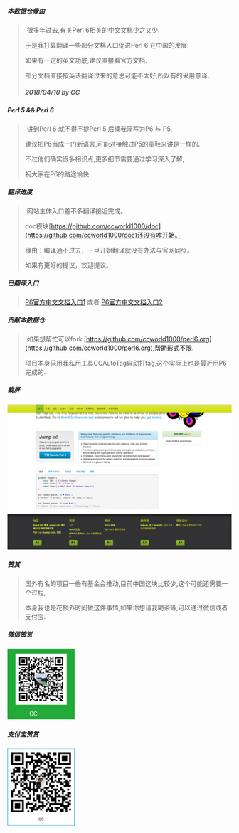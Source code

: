 ##### 本数据仓缘由

> ​        很多年过去,有关Perl 6相关的中文文档少之又少.
>
> 于是我打算翻译一些部分文档入口促进Perl 6 在中国的发展.
>
> 如果有一定的英文功底,建议直接看官方文档.
>
> 部分文档直接按英语翻译过来的意思可能不太好,所以有的采用意译.
>
> ##### 											                                                                                 2018/04/10 by CC 



##### Perl 5 && Perl 6

> ​	讲到Perl 6 就不得不提Perl 5,后续我简写为P6 与 P5.
>
> 建议把P6当成一门新语言,可能对接触过P5的童鞋来讲是一样的.
>
> 不过他们确实很多相识点,更多细节需要通过学习深入了解,
>
> 祝大家在P6的路途愉快.



##### 翻译进度

> ​        网站主体入口差不多翻译接近完成。
>
> doc模块[https://github.com/ccworld1000/doc](https://github.com/ccworld1000/doc)还没有咋开始。
>
> 缘由：编译通不过去，一旦开始翻译就没有办法与官网同步。
>
> 如果有更好的提议，欢迎提议。



##### 已翻译入口

> [P6官方中文文档入口1](https://github.com/ccworld1000/doc/blob/master/README.zh.md) 或者 [P6官方中文文档入口2](https://github.com/perl6/doc/blob/master/README.zh.md)



##### 贡献本数据仓

> ​	如果想帮忙可以fork  [https://github.com/ccworld1000/perl6.org](https://github.com/ccworld1000/perl6.org),帮助形式不限.
>
> 项目本身采用我私用工具CCAutoTag自动打tag,这个实际上也是最近用P6完成的.



##### 截屏

![p6.zh](ScreenShots/p6.zh.jpg)


##### 赞赏

> ​	国外有名的项目一些有基金会推动,目前中国这块比较少,这个可能还需要一个过程,
>
> 本身我也是花额外时间做这件事情,如果你想请我喝茶等,可以通过微信或者支付宝.



##### 微信赞赏

<img src="CCPay/CCWechat.png" width="30%"/>


##### 支付宝赞赏

<img src="CCPay/CCAlipay.png" width="30%"/>
